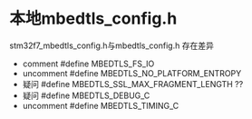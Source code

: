 # 本地mbedtls_config.h
stm32f7_mbedtls_config.h与mbedtls_config.h 存在差异
- comment #define MBEDTLS_FS_IO
- uncomment #define MBEDTLS_NO_PLATFORM_ENTROPY
- 疑问 #define MBEDTLS_SSL_MAX_FRAGMENT_LENGTH ??
- 疑问 #define MBEDTLS_DEBUG_C
- uncomment #define MBEDTLS_TIMING_C